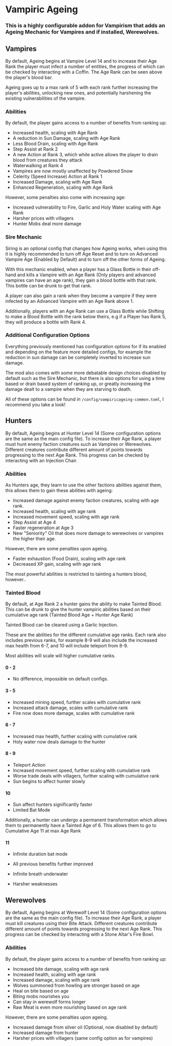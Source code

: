# Vampiric Ageing

### This is a highly configurable addon for Vampirism that adds an Ageing Mechanic for Vampires and if installed, Werewolves.

## Vampires

By default, Ageing begins at Vampire Level 14 and to increase their Age Rank the player must infect a number of entities, the progress of which can be checked by interacting with a Coffin. The Age Rank can be seen above the player's blood bar.

Ageing goes up to a max rank of 5 with each rank further increasing the player's abilities, unlocking new ones, and potentially harshening the existing vulnerabilities of the vampire. 

### Abilities

By default, the player gains access to a number of benefits from ranking up:

- Increased health, scaling with Age Rank
- A reduction in Sun Damage, scaling with Age Rank
- Less Blood Drain, scaling with Age Rank
- Step Assist at Rank 2
- A new Action at Rank 3, which while active allows the player to drain blood from creatures they attack
- Waterwalking at Rank 4
- Vampires are now mostly unaffected by Powdered Snow
- Celerity (Speed Increase) Action at Rank 1
- Increased Damage, scaling with Age Rank
- Enhanced Regeneration, scaling with Age Rank

However, some penalties also come with increasing age:

- Increased vulnerability to Fire, Garlic and Holy Water scaling with Age Rank
- Harsher prices with villagers
- Hunter Mobs deal more damage

### Sire Mechanic

Siring is an optional config that changes how Ageing works, when using this it is highly recommended to turn off Age Reset and to turn on Advanced Vampire Age (Enabled by Default) and to turn off the other forms of Ageing.

With this mechanic enabled, when a player has a Glass Bottle in their off-hand and kills a Vampire with an Age Rank (Only players and advanced vampires can have an age rank), they gain a blood bottle with that rank. This bottle can be drunk to get that rank.

A player can also gain a rank when they become a vampire if they were infected by an Advanced Vampire with an Age Rank above 1.

Additionally, players with an Age Rank can use a Glass Bottle while Shifting to make a Blood Bottle with the rank below theirs, e.g if a Player has Rank 5, they will produce a bottle with Rank 4.

### Additional Configuration Options

Everything previously mentioned has configuration options for if its enabled and depending on the feature more detailed configs, for example the reduction in sun damage can be completely inverted to increase sun damage.

The mod also comes with some more debatable design choices disabled by default such as the Sire Mechanic, but there is also options for using a time based or drain based system of ranking up, or greatly increasing the damage dealt to a vampire when they are starving to death.

All of these options can be found in ``/config/vampiricageing-common.toml``, I recommend you take a look!

## Hunters

By default, Ageing begins at Hunter Level 14 (Some configuration options are the same as the main config file). To increase their Age Rank, a player must hunt enemy faction creatures such as Vampires or Werewolves. Different creatures contribute different amount of points towards progressing to the next Age Rank. This progress can be checked by interacting with an Injection Chair.

### Abilities

As Hunters age, they learn to use the other factions abilities against them, this allows them to gain these abilities with ageing:

- Increased damage against enemy faction creatures, scaling with age rank.
- Increased health, scaling with age rank
- Increased movement speed, scaling with age rank
- Step Assist at Age 4
- Faster regeneration at Age 3
- New "Seniority" Oil that does more damage to werewolves or vampires the higher their age.

However, there are some penalties upon ageing.

- Faster exhaustion (Food Drain), scaling with age rank
- Decreased XP gain, scaling with age rank

The most powerful abilities is restricted to tainting a hunters blood, however..

### Tainted Blood
By default, at Age Rank 2 a hunter gains the ability to make Tainted Blood. This can be drunk to give the hunter vampiric abilities based on their cumulative age rank (Tainted Blood Age + Hunter Age Rank)

Tainted Blood can be cleared using a Garlic Injection.

These are the abilities for the different cumulative age ranks. Each rank also includes previous ranks, for example 8-9 will also include the increased max health from 6-7, and 10 will include teleport from 8-9. 

Most abilities will scale will higher cumulative ranks.
#### 0 - 2
- No difference, impossible on default configs.

#### 3 - 5
- Increased mining speed, further scales with cumulative rank
- Increased attack damage, scales with cumulative rank
- Fire now does more damage, scales with cumulative rank

#### 6 - 7 


- Increased max health, further scaling with cumulative rank
- Holy water now deals damage to the hunter

#### 8 - 9

- Teleport Action
- Increased movement speed, further scaling with cumulative rank
- Worse trade deals with villagers, further scaling with cumulative rank
- Sun begins to affect hunter slowly

#### 10 

- Sun affect hunters significantly faster
- Limited Bat Mode

Additionally, a hunter can undergo a permanent transformation which allows them to permanently have a Tainted Age of 6. This allows them to go to Cumulative Age 11 at max Age Rank

#### 11

- Infinite duration bat mode
- All previous benefits further improved
- Infinite breath underwater

- Harsher weaknesses

## Werewolves


By default, Ageing begins at Werewolf Level 14 (Some configuration options are the same as the main config file). To increase their Age Rank, a player must kill creatures using their Bite Attack. Different creatures contribute different amount of points towards progressing to the next Age Rank. This progress can be checked by interacting with a Stone Altar's Fire Bowl.

### Abilities

By default, the player gains access to a number of benefits from ranking up:

- Increased bite damage, scaling with age rank
- Increased health, scaling with age rank
- Increased damage, scaling with age rank
- Wolves summoned from howling are stronger based on age
- Heal on bite based on age
- Biting mobs nourishes you
- Can stay in werewolf forms longer
- Raw Meat is even more nourishing based on age rank

However, there are some penalties upon ageing.
- Increased damage from silver oil (Optional, now disabled by default)
- Increased damage from hunter
- Harsher prices with villagers (same config option as for vampires)